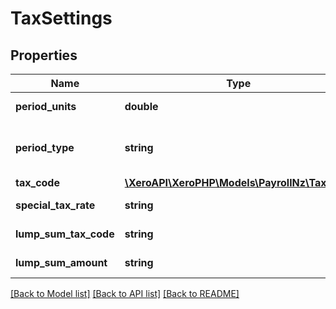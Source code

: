 # TaxSettings

## Properties
Name | Type | Description | Notes
------------ | ------------- | ------------- | -------------
**period_units** | **double** | The number of units for the period type | [optional] 
**period_type** | **string** | The type of period (\&quot;weeks\&quot; or \&quot;months\&quot;) | [optional] 
**tax_code** | [**\XeroAPI\XeroPHP\Models\PayrollNz\TaxCode**](TaxCode.md) |  | [optional] 
**special_tax_rate** | **string** | Tax rate for STC and WT | [optional] 
**lump_sum_tax_code** | **string** | Tax code for a lump sum amount | [optional] 
**lump_sum_amount** | **string** | The total of the lump sum amount | [optional] 

[[Back to Model list]](../README.md#documentation-for-models) [[Back to API list]](../README.md#documentation-for-api-endpoints) [[Back to README]](../README.md)


